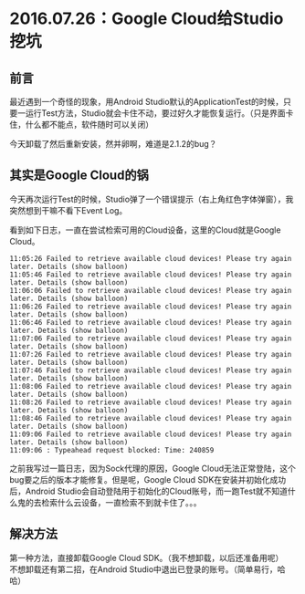 # 2016.07.26：Google Cloud给Studio挖坑

## 前言

最近遇到一个奇怪的现象，用Android Studio默认的ApplicationTest的时候，只要一运行Test方法，Studio就会卡住不动，要过好久才能恢复运行。（只是界面卡住，什么都不能点，软件随时可以关闭）

今天卸载了然后重新安装，然并卵啊，难道是2.1.2的bug？

## 其实是Google Cloud的锅

今天再次运行Test的时候，Studio弹了一个错误提示（右上角红色字体弹窗），我突然想到干嘛不看下Event Log。

看到如下日志，一直在尝试检索可用的Cloud设备，这里的Cloud就是Google Cloud。

```
11:05:26 Failed to retrieve available cloud devices! Please try again later. Details (show balloon)
11:05:46 Failed to retrieve available cloud devices! Please try again later. Details (show balloon)
11:06:06 Failed to retrieve available cloud devices! Please try again later. Details (show balloon)
11:06:26 Failed to retrieve available cloud devices! Please try again later. Details (show balloon)
11:06:46 Failed to retrieve available cloud devices! Please try again later. Details (show balloon)
11:07:06 Failed to retrieve available cloud devices! Please try again later. Details (show balloon)
11:07:26 Failed to retrieve available cloud devices! Please try again later. Details (show balloon)
11:07:46 Failed to retrieve available cloud devices! Please try again later. Details (show balloon)
11:08:06 Failed to retrieve available cloud devices! Please try again later. Details (show balloon)
11:08:26 Failed to retrieve available cloud devices! Please try again later. Details (show balloon)
11:08:46 Failed to retrieve available cloud devices! Please try again later. Details (show balloon)
11:09:06 Failed to retrieve available cloud devices! Please try again later. Details (show balloon)
11:09:06 : Typeahead request blocked: Time: 240859
```

之前我写过一篇日志，因为Sock代理的原因，Google Cloud无法正常登陆，这个bug要之后的版本才能修复。但是呢，Google Cloud SDK在安装并初始化成功后，Android Studio会自动登陆用于初始化的Cloud账号，而一跑Test就不知道什么鬼的去检索什么云设备，一直检索不到就卡住了。。。

## 解决方法

第一种方法，直接卸载Google Cloud SDK。（我不想卸载，以后还准备用呢）<br>
不想卸载还有第二招，在Android Studio中退出已登录的账号。（简单易行，哈哈）
